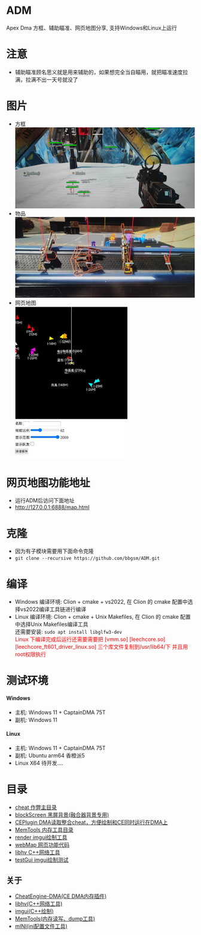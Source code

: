 # ADM
Apex Dma 方框、辅助瞄准、网页地图分享, 支持Windows和Linux上运行

# 注意
- 辅助瞄准顾名思义就是用来辅助的，如果想完全当自瞄用，就把瞄准速度拉满，拉满不出一天号就没了

# 图片
* 方框
<br> <img src="img/player.jpg" width="800">
* 物品
<br> <img src="img/object.jpg" width="800">
* 网页地图
<br> <img src="img/webMap.jpg" width="300">
# 网页地图功能地址
* 运行ADM后访问下面地址
* http://127.0.0.1:6888/map.html
# 克隆
* 因为有子模块需要用下面命令克隆
* `git clone --recursive https://github.com/bbgsm/ADM.git`

# 编译
- Windows
编译环境: Clion + cmake + vs2022, 在 Clion 的 cmake 配置中选择vs2022编译工具链进行编译
- Linux
编译环境: Clion + cmake + Unix Makefiles, 在 Clion 的 cmake 配置中选择Unix Makefiles编译工具
  <br/> 还需要安装: `sudo apt install libglfw3-dev`
  <br/><span style="color:red">Linux 下编译完成后运行还需要需要把 [vmm.so] [leechcore.so] [leechcore_ft601_driver_linux.so] 三个库文件复制到/usr/lib64/下
  并且用root权限执行<span/>

# 测试环境
#### Windows
- 主机: Windows 11 + CaptainDMA 75T
- 副机: Windows 11 
#### Linux
- 主机: Windows 11 + CaptainDMA 75T
- 副机: Ubuntu arm64 香橙派5 
- Linux X64 待开发....


# 目录
* [cheat 作弊主目录](cheat)
* [blockScreen 黑屏背景(融合器背景专用)](blockScreen)
* [CEPlugin DMA读取整合cheat，方便绘制和CE同时运行在DMA上](CEPlugin)
* [MemTools 内存工具目录](MemTools)
* [render imgui绘制工具](render)
* [webMap 网页功能代码](webMap)
* [libhv C++网络工具](libhv)
* [testGui imgui绘制测试](testGui)
## 关于
* [CheatEngine-DMA(CE DMA内存插件)](https://github.com/Metick/CheatEngine-DMA)
* [libhv(C++网络工具)](https://github.com/ithewei/libhv)
* [imgui(C++绘制)](https://github.com/ocornut/imgui)
* [MemTools(内存读写、dump工具)](https://github.com/bbgsm/MemTools)
* [mINI(ini配置文件工具)](https://github.com/metayeti/mINI.git)